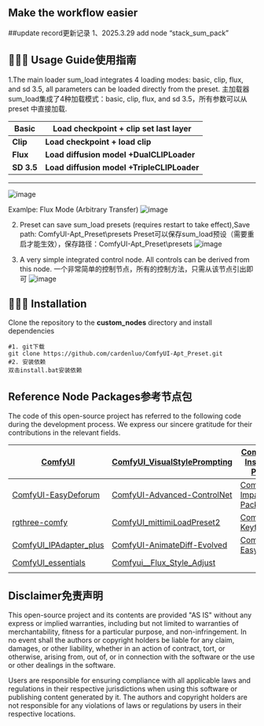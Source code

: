 
## **Make the workflow easier**

##update record更新记录
1、2025.3.29  add node “stack_sum_pack”  



## 👨🏻‍🎨 Usage Guide使用指南
1.The main loader sum\_load integrates 4 loading modes: basic, clip, flux, and sd 3.5, all parameters can be loaded directly from the preset.
主加载器sum\_load集成了4种加载模式：basic, clip, flux, and sd 3.5，所有参数可以从 preset 中直接加载.

| **Basic**  | **Load checkpoint + clip set last layer**  |
| ---------- | ------------------------------------------ |
| **Clip**   | **Load checkpoint + load clip**            |
| **Flux**   | **Load diffusion model +DualCLIPLoader**   |
| **SD 3.5** | **Load diffusion model +TripleCLIPLoader** |
****

![image](https://github.com/user-attachments/assets/73d64eb6-fc41-44e7-9766-dce8f9ab74e6)



Examlpe: Flux Mode (Arbitrary Transfer)
![image](https://github.com/user-attachments/assets/15099be1-25d7-42d7-876d-948ef54f99cc)



2. Preset can save sum_load presets (requires restart to take effect),Save path: ComfyUI-Apt_Preset\presets
   Preset可以保存sum_load预设（需要重启才能生效），保存路径：ComfyUI-Apt_Preset\presets
![image](https://github.com/user-attachments/assets/9c68e1d5-a5ee-454b-b343-f94f9e6d47eb)




3. A very simple integrated control node. All controls can be derived from this node.
   一个非常简单的控制节点，所有的控制方法，只需从该节点引出即可
![image](https://github.com/user-attachments/assets/6448859c-f968-4dc1-b6aa-17e6d416f416)


## 👨🏻‍🔧 Installation

Clone the repository to the **custom_nodes** directory and install dependencies
```
#1. git下载
git clone https://github.com/cardenluo/ComfyUI-Apt_Preset.git
#2. 安装依赖
双击install.bat安装依赖
```
## Reference Node Packages参考节点包

The code of this open-source project has referred to the following code during the development process. We express our sincere gratitude for their contributions in the relevant fields.

| [ComfyUI](https://github.com/comfyanonymous/ComfyUI)                          | [ComfyUI\_VisualStylePrompting](https://github.com/ExponentialML/ComfyUI_VisualStylePrompting) | [ComfyUI-Inspire-Pack](https://github.com/ltdrdata/ComfyUI-Inspire-Pack) |
| ----------------------------------------------------------------------------- | ---------------------------------------------------------------------------------------------- | ------------------------------------------------------------------------ |
| [ComfyUI-EasyDeforum](https://github.com/Chan-0312/ComfyUI-EasyDeforum)   | [ComfyUI-Advanced-ControlNet](https://github.com/Kosinkadink/ComfyUI-Advanced-ControlNet)  | [ComfyUI-Impact-Pack](https://github.com/ltdrdata/ComfyUI-Impact-Pack)   |
| [rgthree-comfy](https://github.com/rgthree/rgthree-comfy)                     | [ComfyUI\_mittimiLoadPreset2](https://github.com/mittimi/ComfyUI_mittimiLoadPreset2)       | [ComfyUI-Keyframed](https://github.com/dmarx/ComfyUI-Keyframed)      |
| [ComfyUI_IPAdapter_plus](https://github.com/cubiq/ComfyUI_IPAdapter_plus) | [ComfyUI-AnimateDiff-Evolved](https://github.com/Kosinkadink/ComfyUI-AnimateDiff-Evolved)      | [ComfyUI-Easy-Use](https://github.com/yolain/ComfyUI-Easy-Use)           |
| [ComfyUI_essentials](https://github.com/cubiq/ComfyUI_essentials)         | [Comfyui__Flux_Style_Adjust](https://github.com/yichengup/Comfyui_Flux_Style_Adjust)           |                                                                          |
|                                                                               |                                                                                                |                                                                          |


## Disclaimer免责声明

This open-source project and its contents are provided "AS IS" without any express or implied warranties, including but not limited to warranties of merchantability, fitness for a particular purpose, and non-infringement. In no event shall the authors or copyright holders be liable for any claim, damages, or other liability, whether in an action of contract, tort, or otherwise, arising from, out of, or in connection with the software or the use or other dealings in the software.

Users are responsible for ensuring compliance with all applicable laws and regulations in their respective jurisdictions when using this software or publishing content generated by it. The authors and copyright holders are not responsible for any violations of laws or regulations by users in their respective locations.
